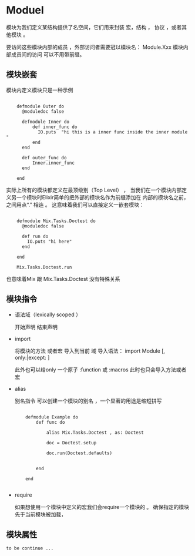 #  Moduel

模块为我们定义某结构提供了名空间，它们用来封装 宏，结构 ， 协议 ，或者其他模块 。

要访问这些模块内部的成员 ，外部访问者需要冠以模块名： Module.Xxx
模块内部成员间的访问 可以不用带前缀。


## 模块嵌套

模块内定义模块只是一种示例

~~~[elixir]
    
    defmodule Outer do
      @moduledoc false
    
      defmodule Inner do
          def inner_func do
            IO.puts  "hi this is a inner func inside the inner module "
          end
      end
    
      def outer_func do
          Inner.inner_func
      end
    
    end

~~~

实际上所有的模块都定义在最顶级别（Top Level） ， 当我们在一个模块内部定义另一个模块时Elixir简单的把外部的模块名作为前缀添加在
内部的模块名之前，之间用点“.” 相连 。 这意味着我们可以直接定义一嵌套模块：

~~~[elixir]

    defmodule Mix.Tasks.Doctest do
      @moduledoc false
    
      def run do
        IO.puts "hi here"
      end
    
    end
    
    Mix.Tasks.Doctest.run

~~~
也意味着Mix 跟 Mix.Tasks.Doctest 没有特殊关系

## 模块指令

-  语法域（lexically scoped ）
   
    开始声明  结束声明
    
-   import 
    
    将模块的方法 或者宏 导入到当前 域
    导入语法： import Module [, only:|except: ]
    
    此外也可以给only 一个原子 :function 或 :macros  此时也只会导入方法或者宏
    
-   alias
    
    别名指令 可以创建一个模块的别名 ，一个显著的用途是缩短拼写
    
    ~~~[elixir]
        
        defmodule Example do 
            def func do
                
                alias Mix.Tasks.Doctest , as: Doctest
                 
                doc = Doctest.setup
                
                doc.run(Doctest.defaults)
            
            
            end 
        
        end 
    
    
    ~~~
    
-   require 
    
    如果想使用一个模块中定义的宏我们会require一个模块的 。 确保指定的模块先于当前模块被加载，
    
    
## 模块属性
    
    to be continue ...
    